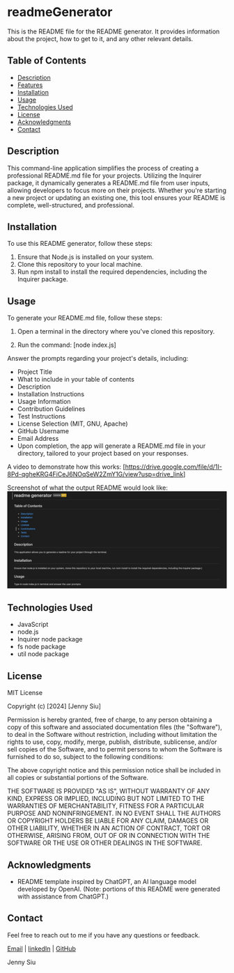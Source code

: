 # readmeGenerator

This is the README file for the README generator. It provides information about the project, how to get to it, and any other relevant details.


## Table of Contents

- [Description](#description)
- [Features](#features)
- [Installation](#installation)
- [Usage](#usage)
- [Technologies Used](#technologies-used)
- [License](#license)
- [Acknowledgments](#acknowledgments)
- [Contact](#contact)


## Description
This command-line application simplifies the process of creating a professional README.md file for your projects. Utilizing the Inquirer package, it dynamically generates a README.md file from user inputs, allowing developers to focus more on their projects. Whether you're starting a new project or updating an existing one, this tool ensures your README is complete, well-structured, and professional.

## Installation

To use this README generator, follow these steps:

1. Ensure that Node.js is installed on your system.
2. Clone this repository to your local machine.
3. Run npm install to install the required dependencies, including the Inquirer package.


## Usage

To generate your README.md file, follow these steps:

1. Open a terminal in the directory where you've cloned this repository.

2. Run the command:
[node index.js]

Answer the prompts regarding your project's details, including:
- Project Title
- What to include in your table of contents
- Description
- Installation Instructions
- Usage Information
- Contribution Guidelines
- Test Instructions
- License Selection (MIT, GNU, Apache)
- GitHub Username
- Email Address
- Upon completion, the app will generate a README.md file in your directory, tailored to your project based on your responses.

A video to demonstrate how this works: [https://drive.google.com/file/d/1I-8Pd-qgheKRG4FiCeJ6NOqSeW2ZmY1G/view?usp=drive_link]

Screenshot of what the output README would look like:
![Screenshot of what the output README would look like](./assets/images/readMeScreenshot.jpg)

## Technologies Used

- JavaScript
- node.js
- Inquirer node package
- fs node package
- util node package


## License

MIT License

Copyright (c) [2024] [Jenny Siu]

Permission is hereby granted, free of charge, to any person obtaining a copy of this software and associated documentation files (the "Software"), to deal in the Software without restriction, including without limitation the rights to use, copy, modify, merge, publish, distribute, sublicense, and/or sell copies of the Software, and to permit persons to whom the Software is furnished to do so, subject to the following conditions:

The above copyright notice and this permission notice shall be included in all copies or substantial portions of the Software.

THE SOFTWARE IS PROVIDED "AS IS", WITHOUT WARRANTY OF ANY KIND, EXPRESS OR IMPLIED, INCLUDING BUT NOT LIMITED TO THE WARRANTIES OF MERCHANTABILITY, FITNESS FOR A PARTICULAR PURPOSE AND NONINFRINGEMENT. IN NO EVENT SHALL THE AUTHORS OR COPYRIGHT HOLDERS BE LIABLE FOR ANY CLAIM, DAMAGES OR OTHER LIABILITY, WHETHER IN AN ACTION OF CONTRACT, TORT OR OTHERWISE, ARISING FROM, OUT OF OR IN CONNECTION WITH THE SOFTWARE OR THE USE OR OTHER DEALINGS IN THE SOFTWARE.


## Acknowledgments
- README template inspired by ChatGPT, an AI language model developed by OpenAI.
  (Note: portions of this README were generated with assistance from ChatGPT.)


## Contact
Feel free to reach out to me if you have any questions or feedback.


[Email](jenny.siu79@gmail.com) |
[linkedIn](https://www.linkedin.com/in/jenny-siu-534576156/) |
[GitHub](https://github.com/jennysiu/readmeGenerator)

Jenny Siu 

